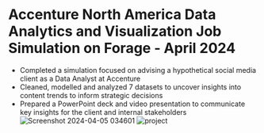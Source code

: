 # Accenture North America Data Analytics and Visualization Job Simulation on Forage - April 2024

- Completed a simulation focused on advising a hypothetical social media client as a Data Analyst at Accenture
- Cleaned, modelled and analyzed 7 datasets to uncover insights into content trends to inform strategic decisions
- Prepared a PowerPoint deck and video presentation to communicate key insights for the client and internal stakeholders
![Screenshot 2024-04-05 034601](https://github.com/Prafful-Vyas/Data-Analyst-Project/assets/118352579/2312ce98-c59f-4a64-9a67-63df1bfba2db)
![project](https://github.com/Prafful-Vyas/Data-Analyst-Project/assets/118352579/a91afd42-08c6-42f3-b572-19be24d10e2f)

